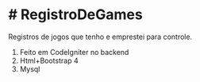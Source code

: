 <h1>﻿# RegistroDeGames</h1>

Registros de jogos que tenho e emprestei para controle.
<ol>
<li>Feito em CodeIgniter no backend</li>
<li>Html+Bootstrap 4</li>
<li>Mysql</li>
</ol>
